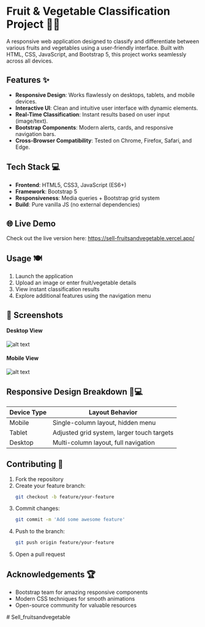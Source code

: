 # Fruit & Vegetable Classification Project 🌱🍎



A responsive web application designed to classify and differentiate between various fruits and vegetables using a user-friendly interface. Built with HTML, CSS, JavaScript, and Bootstrap 5, this project works seamlessly across all devices.




## Features ✨
- **Responsive Design**: Works flawlessly on desktops, tablets, and mobile devices.
- **Interactive UI**: Clean and intuitive user interface with dynamic elements.
- **Real-Time Classification**: Instant results based on user input (image/text).
- **Bootstrap Components**: Modern alerts, cards, and responsive navigation bars.
- **Cross-Browser Compatibility**: Tested on Chrome, Firefox, Safari, and Edge.

## Tech Stack 💻
- **Frontend**: HTML5, CSS3, JavaScript (ES6+)
- **Framework**: Bootstrap 5
- **Responsiveness**: Media queries + Bootstrap grid system
- **Build**: Pure vanilla JS (no external dependencies)

## 🌐 Live Demo


Check out the live version here: https://sell-fruitsandvegetable.vercel.app/


## Usage 🍽️
1. Launch the application
2. Upload an image or enter fruit/vegetable details
3. View instant classification results
4. Explore additional features using the navigation menu


## 📸 Screenshots
#### Desktop View 
![alt text](image-1.png)
#### Mobile View
![alt text](Mobile.jpg)



## Responsive Design Breakdown 📱💻
| Device Type | Layout Behavior                     |
|-------------|-------------------------------------|
| Mobile      | Single-column layout, hidden menu   |
| Tablet      | Adjusted grid system, larger touch targets |
| Desktop     | Multi-column layout, full navigation |


## Contributing 🤝
1. Fork the repository
2. Create your feature branch:
   ```bash
   git checkout -b feature/your-feature
   ```
3. Commit changes:
   ```bash
   git commit -m 'Add some awesome feature'
   ```
4. Push to the branch:
   ```bash
   git push origin feature/your-feature
   ```
5. Open a pull request



## Acknowledgements 🏆
- Bootstrap team for amazing responsive components
- Modern CSS techniques for smooth animations
- Open-source community for valuable resources


 

 #   S e l l _ f r u i t s a n d v e g e t a b l e 
 

